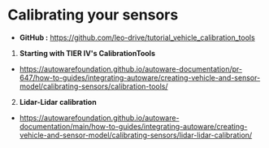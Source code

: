 # Calibrating your sensors

* **GitHub :** https://github.com/leo-drive/tutorial_vehicle_calibration_tools
  
1. **Starting with TIER IV's CalibrationTools**
* https://autowarefoundation.github.io/autoware-documentation/pr-647/how-to-guides/integrating-autoware/creating-vehicle-and-sensor-model/calibrating-sensors/calibration-tools/

2. **Lidar-Lidar calibration**
* https://autowarefoundation.github.io/autoware-documentation/main/how-to-guides/integrating-autoware/creating-vehicle-and-sensor-model/calibrating-sensors/lidar-lidar-calibration/
